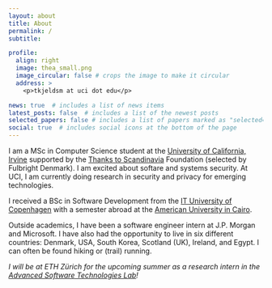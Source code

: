 ```yaml
---
layout: about
title: About
permalink: /
subtitle:

profile:
  align: right
  image: thea_small.png
  image_circular: false # crops the image to make it circular
  address: > 
    <p>tkjeldsm at uci dot edu</p>

news: true  # includes a list of news items
latest_posts: false  # includes a list of the newest posts
selected_papers: false # includes a list of papers marked as "selected={true}"
social: true  # includes social icons at the bottom of the page
---
```


I am a MSc in Computer Science student at the [University of California, Irvine](https://uci.edu/) supported by the [Thanks to Scandinavia](https://www.thankstoscandinavia.org/class-of-2023-us/) Foundation (selected by Fulbright Denmark). I am excited about softare and systems security. At UCI, I am currently doing research in security and privacy for emerging technologies.

I received a BSc in Software Development from the [IT University of Copenhagen](https://en.itu.dk/) with a semester abroad at the [American University in Cairo](https://www.aucegypt.edu/).

Outside academics, I have been a software engineer intern at J.P. Morgan and Microsoft. I have also had the opportunity to live in six different countries: Denmark, USA, South Korea, Scotland (UK), Ireland, and Egypt. I can often be found hiking or (trail) running.

*I will be at ETH Zürich for the upcoming summer as a research intern in the [Advanced Software Technologies Lab](https://ast.ethz.ch/)!*
